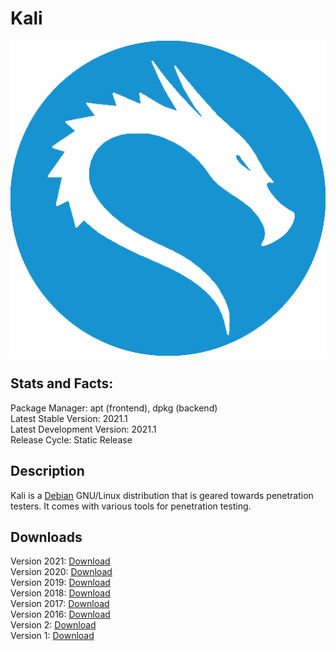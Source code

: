 # Kali

![](icons/Kali.png)

## Stats and Facts:
Package Manager: apt (frontend), dpkg (backend)<br>
Latest Stable Version: 2021.1<br>
Latest Development Version: 2021.1<br>
Release Cycle: Static Release

## Description
Kali is a [Debian](debian.md) GNU/Linux distribution that is geared towards penetration testers. It comes with various tools for penetration testing.

## Downloads

Version 2021: [Download](https://cdimage.kali.org/kali-2021.1/kali-linux-2021.1-installer-netinst-amd64.iso)<br>
Version 2020: [Download](http://old.kali.org/kali-images/kali-2020.4/kali-linux-2020.4-installer-netinst-amd64.iso)<br>
Version 2019: [Download](http://old.kali.org/kali-images/kali-2019.4/kali-linux-2019.4-amd64.iso)<br>
Version 2018: [Download](http://old.kali.org/kali-images/kali-2018.4/kali-linux-2018.4-amd64.iso)<br>
Version 2017: [Download](http://old.kali.org/kali-images/kali-2017.3/kali-linux-2017.3-amd64.iso)<br>
Version 2016: [Download](http://old.kali.org/kali-images/kali-2016.2/kali-linux-2016.2-amd64.iso)<br>
Version 2: [Download](http://old.kali.org/kali-images/kali-2.0/kali-linux-2.0-amd64.iso)<br>
Version 1: [Download](http://old.kali.org/kali-images/kali-1.1.0/kali-linux-1.1.0-amd64.iso)
